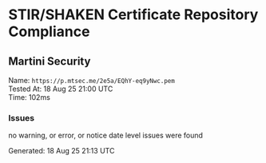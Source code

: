 # STIR/SHAKEN Certificate Repository Compliance

## Martini Security

Name: `https://p.mtsec.me/2e5a/EQhY-eq9yNwc.pem`\
Tested At: 18 Aug 25 21:00 UTC\
Time: 102ms

### Issues

no warning, or error, or notice date level issues were found

Generated: 18 Aug 25 21:13 UTC
